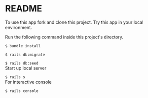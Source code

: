 # README

To use this app fork and clone this project. Try this app in your local environment.

Run the following command inside this project's directory.

`$ bundle install`

`$ rails db:migrate`

`$ rails db:seed`<br>
Start up local server

`$ rails s`<br>
For interactive console

`$ rails console`